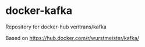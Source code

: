 # docker-kafka
Repository for docker-hub veritrans/kafka

Based on https://hub.docker.com/r/wurstmeister/kafka/

